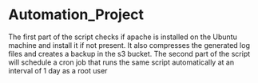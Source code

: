 # Automation_Project
The first part of the script checks if apache is installed on the Ubuntu machine and install it if not present.
It also compresses the generated log files and creates a backup in the s3 bucket.
The second part of the script will schedule a cron job that runs the same script automatically at an interval of 1 day as a root user
